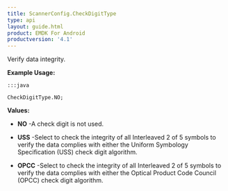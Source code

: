 ```yaml
---
title: ScannerConfig.CheckDigitType
type: api
layout: guide.html
product: EMDK For Android
productversion: '4.1'
---
```



Verify data integrity.
 
 

**Example Usage:**
	
	:::java
	
	CheckDigitType.NO;
	


**Values:**

* **NO** -A check digit is not used.

* **USS** -Select to check the integrity of all Interleaved 2 of 5 symbols to
 verify the data complies with either the Uniform Symbology
 Specification (USS) check digit algorithm.

* **OPCC** -Select to check the integrity of all Interleaved 2 of 5 symbols to
 verify the data complies with either the Optical Product Code Council
 (OPCC) check digit algorithm.













